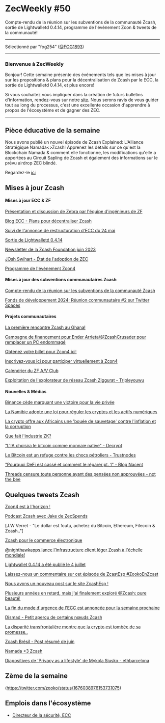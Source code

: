 # ZecWeekly #50

Compte-rendu de la réunion sur les subventions de la communauté Zcash, sortie de Lightwalletd 0.4.14, programme de l'événement Zcon & tweets de la communauté!

---

Sélectionné par "fog254" ([@FOG1893](https://twitter.com/FOG1893))

---

### Bienvenue à ZecWeekly

Bonjour! Cette semaine présente des événements tels que les mises à jour sur les propositions & plans pour la décentralisation de Zcash par le ECC, la sortie de Lightwalletd 0.4.14, et plus encore!

Si vous souhaitez vous impliquer dans la création de futurs bulletins d'information, rendez-vous sur notre [site](https://wiki.zechub.xyz/zecweekly-newsletter). Nous serons ravis de vous guider tout au long du processus, c'est une excellente occasion d'apprendre à propos de l'écosystème et de gagner des ZEC.

---

## Pièce éducative de la semaine

Nous avons publié un nouvel épisode de Zcash Explained: L'Alliance Stratégique Namada<>Zcash! Apprenez les détails sur ce qu'est la Blockchain Namada & comment elle fonctionne, les modifications qu'elle a apportées au Circuit Sapling de Zcash et également des informations sur le prévu airdrop ZEC blindé.

Regardez-le [ici](https://www.youtube.com/watch?v=Wg_WtPdBig0)

## Mises à jour Zcash

#### Mises à jour ECC & ZF

[Présentation et discussion de Zebra par l'équipe d'ingénieurs de ZF](https://www.youtube.com/watch?v=WLzywPoFwsM&t=3s)

[Blog ECC - Plans pour décentraliser Zcash](https://electriccoin.co/blog/update-ecc-proposals-and-plans-for-decentralizing-zcash-and-future-focus/)

[Suivi de l'annonce de restructuration d'ECC du 24 mai](https://twitter.com/ElectricCoinCo/status/1677034539796041728?s=20)

[Sortie de Lightwalletd 0.4.14](https://forum.zcashcommunity.com/t/all-ecc-teams-focused-on-wallet-performance/42860/89?u=adjychris)

[Newsletter de la Zcash Foundation juin 2023](https://zfnd.org/zcash-foundation-june-2023-newsletter/)

[JOsh Swihart - État de l'adoption de ZEC](https://forum.zcashcommunity.com/t/state-of-zec-adoption/45014)

[Programme de l'événement Zcon4](https://whova.com/embedded/event/RGFRbnJpGJpviTa9ahUPq1qCTtKVpQnpL01vAKVQTsY%3D/?utc_source=ems)

#### Mises à jour des subventions communautaires Zcash

[Compte-rendu de la réunion sur les subventions de la communauté Zcash](https://forum.zcashcommunity.com/t/zcash-community-grants-meeting-minutes-6-26-23/44994)

[Fonds de développement 2024: Réunion communautaire #2 sur Twitter Spaces](https://forum.zcashcommunity.com/t/dev-fund-2024-community-poll-discussion-megathread/44527/256)

#### Projets communautaires

[La première rencontre Zcash au Ghana!](https://twitter.com/Zcashghana/status/1677239995445157889?s=20)

[Campagne de financement pour Ender Arrieta/@ZcashCrusader pour remplacer un PC endommagé](https://forum.zcashcommunity.com/t/help-me-to-keep-working-in-the-zcash-community/45010)

[Obtenez votre billet pour Zcon4 ici!](https://www.eventbrite.com/e/entradas-crypto-lounge-experience-614400367037)

[Inscrivez-vous ici pour participer virtuellement à Zcon4](https://whova.com/portal/registration/zcon_202307/cdjp6ynt)

[Calendrier du ZF A/V Club](https://wiki.zechub.xyz/zfav/calendar)

[Exploitation de l'explorateur de réseau Zcash Ziggurat - Tripleyouwu](https://www.youtube.com/watch?v=Nq5cLiAHxPI)

#### Nouvelles & Médias

[Binance cède marquant une victoire pour la vie privée](https://cointelegraph.com/news/privacy-advocates-win-binance-buckles-under-pressure)

[La Namibie adopte une loi pour réguler les cryptos et les actifs numériques](https://cointelegraph.com/news/crypto-namibia-passes-bill-to-regulate-crypto-and-virtual-assets)

[La crypto offre aux Africains une 'bouée de sauvetage' contre l'inflation et la corruption](https://cointelegraph.com/news/crypto-offers-africa-lifeline-inflation-corruption)

[Que fait l'industrie ZK?](https://cointelegraph.com/news/zero-knowledge-multi-chain-bridges-venture-capital-merge-blockchain-technology)

["L'IA choisira le bitcoin comme monnaie native" - Decrypt](https://decrypt.co/147692/ai-will-choose-bitcoin-as-its-native-currency-predicts-arthur-hayes)

[Le Bitcoin est un refuge contre les chocs pétroliers - Trustnodes](https://www.trustnodes.com/2023/07/03/bitcoin-is-a-safe-haven-from-oil-shocks-says-paper)

["Pourquoi DeFi est cassé et comment le réparer pt. 1" - Blog Nacent](https://www.nascent.xyz/idea/why-defi-is-broken-and-how-to-fix-it-pt-1-oracle-free-protocols)

[Threads censure toute personne ayant des pensées non approuvées - not the bee](https://notthebee.com/article/metas-twitter-clone-launches-immediately-censors-the-masses)

## Quelques tweets Zcash

[Zcon4 est à l'horizon !](https://twitter.com/ZcashFoundation/status/1677356489416081411?s=20)

[Podcast Zcash avec Jake de ZecSpends](https://twitter.com/zooko/status/1676009051895877632?s=20)

[J.W Verret - "Le dollar est foutu, achetez du Bitcoin, Ethereum, Filecoin & Zcash.."]

[Zcash pour le commerce électronique](https://twitter.com/NOWPayments_io/status/1677621547174072321?s=20)

[@nighthawkapps lance l'infrastructure client léger Zcash à l'échelle mondiale!](https://twitter.com/lightwalletd/status/1664257811209940993?s=20)

[Lightwallet 0.4.14 a été publié le 4 juillet](https://twitter.com/ElectricCoinCo/status/1676954164910526465?s=20)

[Laissez-nous un commentaire sur cet épisode de ZcastEsp #ZookoEnZcast](https://twitter.com/ZcastEsp/status/1677475800725979136?s=20) 

[Nous avons un nouveau post sur le site ZcashEsp !](https://twitter.com/AuraBritoSM/status/1677342139842273280?s=20)

[Plusieurs années en retard, mais j'ai finalement exploré @Zcash; pure beauté!](https://twitter.com/madhavanmalolan/status/1676767764437139457?s=20)

[La fin du mode d'urgence de l'ECC est annoncée pour la semaine prochaine](https://twitter.com/ZcashEclaireur/status/1677155715381882936?s=20)

[Dismad - Petit aperçu de certains nœuds Zcash](https://twitter.com/dismad8/status/1677913701477695490)

[La disparité transfrontalière montre que la crypto est tombée de sa promesse..](https://twitter.com/_skyl/status/1677173345337634816)

[Zcash Brésil - Post résumé de juin](https://twitter.com/zcashbrazil/status/1677680521139167234)

[Namada <3 Zcash](https://twitter.com/namada/status/1676647636042915846)

[Diapositives de 'Privacy as a lifestyle' de Mykola Siusko - ethbarcelona](https://twitter.com/nicksvyaznoy/status/1677265035721162753)

## Zème de la semaine

(https://twitter.com/zooko/status/1676038976153731075)

## Emplois dans l'écosystème

- [Directeur de la sécurité, ECC](https://apply.workable.com/electric-coin-company/j/E68A4C20E2/)